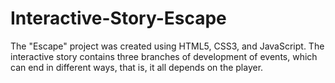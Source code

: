 # Interactive-Story-Escape
The "Escape" project was created using HTML5, CSS3, and JavaScript. The interactive story contains three branches of development of events, which can end in different ways, that is, it all depends on the player.
